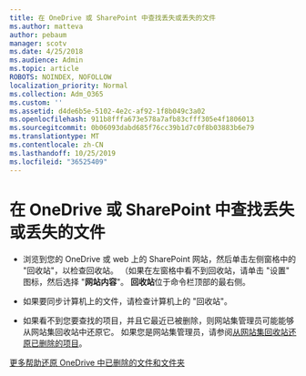 ```yaml
---
title: 在 OneDrive 或 SharePoint 中查找丢失或丢失的文件
ms.author: matteva
author: pebaum
manager: scotv
ms.date: 4/25/2018
ms.audience: Admin
ms.topic: article
ROBOTS: NOINDEX, NOFOLLOW
localization_priority: Normal
ms.collection: Adm_O365
ms.custom: ''
ms.assetid: d4de6b5e-5102-4e2c-af92-1f8b049c3a02
ms.openlocfilehash: 911b8fffa673e578a7afb83cfff305e4f1806013
ms.sourcegitcommit: 0b06093dabd685f76cc39b1d7c0f8b03883b6e79
ms.translationtype: MT
ms.contentlocale: zh-CN
ms.lasthandoff: 10/25/2019
ms.locfileid: "36525409"
---
```

# <a name="find-lost-or-missing-files-in-onedrive-or-sharepoint"></a>在 OneDrive 或 SharePoint 中查找丢失或丢失的文件

- 浏览到您的 OneDrive 或 web 上的 SharePoint 网站，然后单击左侧窗格中的 "回收站"，以检查回收站。 （如果在左窗格中看不到回收站，请单击 "设置" 图标，然后选择 "**网站内容**"。 **回收站**位于命令栏顶部的最右侧。 
    
- 如果要同步计算机上的文件，请检查计算机上的 "回收站"。 
    
- 如果看不到您要查找的项目，并且它最近已被删除，则网站集管理员可能能够从网站集回收站中还原它。 如果您是网站集管理员，请参阅[从网站集回收站还原已删除的项目](https://go.microsoft.com/fwlink/?linkid=866439)。
    
[更多帮助还原 OneDrive 中已删除的文件和文件夹](https://go.microsoft.com/fwlink/?linkid=872872)
  


